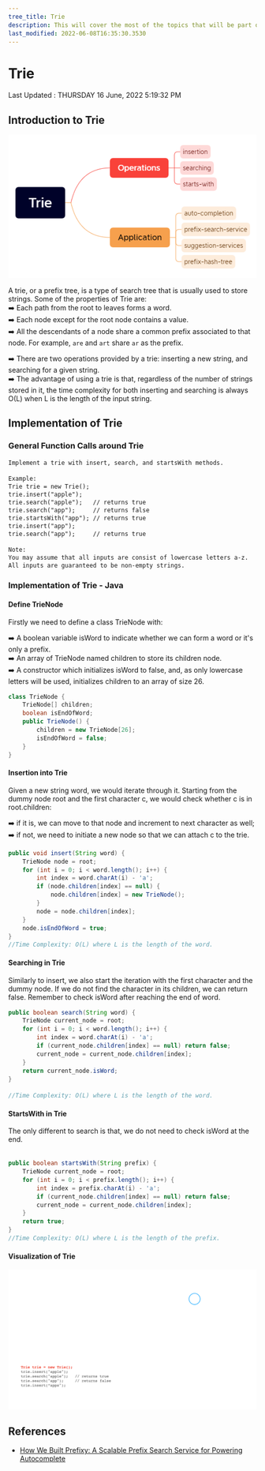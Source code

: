 ```yaml
---
tree_title: Trie
description: This will cover the most of the topics that will be part of the Trie.
last_modified: 2022-06-08T16:35:30.3530
---
```


# Trie

<span class="tag-is-success">Last Updated : THURSDAY 16 June, 2022 5:19:32 PM</span>

## Introduction to Trie

![Coverage-Trie BorderRadius8](_img/trie/2022-06-16-14-59-33.png)

A trie, or a prefix tree, is a type of search tree that is usually used to store strings. Some of the properties of Trie are:<br/>
➡️ Each path from the root to leaves forms a word.<br />
➡️ Each node except for the root node contains a value.<br />
➡️ All the descendants of a node share a common prefix associated to that node. For example, <code>are</code> and <code>art</code> share <code>ar</code> as the prefix.<br />

➡️ There are two operations provided by a trie: inserting a new string, and searching for a given string.<br />
➡️ The advantage of using a trie is that, regardless of the number of strings stored in it, the time complexity for both inserting and searching is always O(L) when L is the length of the input string.<br />

## Implementation of Trie

### General Function Calls around Trie

```
Implement a trie with insert, search, and startsWith methods.

Example:
Trie trie = new Trie();
trie.insert("apple");
trie.search("apple");   // returns true
trie.search("app");     // returns false
trie.startsWith("app"); // returns true
trie.insert("app");   
trie.search("app");     // returns true

Note:
You may assume that all inputs are consist of lowercase letters a-z.
All inputs are guaranteed to be non-empty strings.

```

### Implementation of Trie - Java

#### Define TrieNode

Firstly we need to define a class TrieNode with:

➡️ A boolean variable isWord to indicate whether we can form a word or it's only a prefix.<br />
➡️ An array of TrieNode named children to store its children node.<br />
➡️ A constructor which initializes isWord to false, and, as only lowercase letters will be used, initializes children to an array of size 26.<br />

```java showLineNumbers
class TrieNode {
    TrieNode[] children;
    boolean isEndOfWord;
    public TrieNode() {
        children = new TrieNode[26];
        isEndOfWord = false;
    }
}
```

#### Insertion into Trie

Given a new string word, we would iterate through it. Starting from the dummy node root and the first character c, we would check whether c is in root.children:

➡️ if it is, we can move to that node and increment to next character as well;<br />
➡️ if not, we need to initiate a new node so that we can attach c to the trie.<br />

```java showLineNumbers
public void insert(String word) {
    TrieNode node = root;
    for (int i = 0; i < word.length(); i++) {
        int index = word.charAt(i) - 'a';
        if (node.children[index] == null) {
            node.children[index] = new TrieNode();
        }
        node = node.children[index];
    }
    node.isEndOfWord = true;
}
//Time Complexity: O(L) where L is the length of the word.
```

#### Searching in Trie

Similarly to insert, we also start the iteration with the first character and the dummy node. If we do not find the character in its children, we can return false. Remember to check isWord after reaching the end of word.

```java showLineNumbers
public boolean search(String word) {
    TrieNode current_node = root;
    for (int i = 0; i < word.length(); i++) {
        int index = word.charAt(i) - 'a';
        if (current_node.children[index] == null) return false;
        current_node = current_node.children[index];
    }
    return current_node.isWord;
}

//Time Complexity: O(L) where L is the length of the word.
```

#### StartsWith in Trie

The only different to search is that, we do not need to check isWord at the end.

```java showLineNumbers

public boolean startsWith(String prefix) {
    TrieNode current_node = root;
    for (int i = 0; i < prefix.length(); i++) {
        int index = prefix.charAt(i) - 'a';
        if (current_node.children[index] == null) return false;
        current_node = current_node.children[index];
    }
    return true;
}
//Time Complexity: O(L) where L is the length of the prefix.

```

#### Visualization of Trie

![Trie Insertion](_img/trie/trie.gif)

## References

<ul>
<li>
<a href="https://medium.com/@prefixyteam/how-we-built-prefixy-a-scalable-prefix-search-service-for-powering-autocomplete-c20f98e2eff1">How We Built Prefixy: A Scalable Prefix Search Service for Powering Autocomplete</a>
</li>
</ul>
